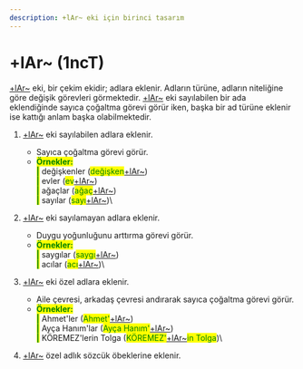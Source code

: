 ```yaml
---
description: +lAr~ eki için birinci tasarım
---
```


# +lAr\~ (1ncT)

[+lAr\~](../../../ekler/cekim-ekleri/adlik-cekim-ekleri/+lar-+lar-+ler.md) eki, bir çekim ekidir; adlara eklenir. Adların türüne, adların niteliğine göre değişik görevleri görmektedir. [+lAr\~](../../../ekler/cekim-ekleri/adlik-cekim-ekleri/+lar-+lar-+ler.md) eki sayılabilen bir ada eklendiğinde sayıca çoğaltma görevi görür iken, başka bir ad türüne eklenir ise kattığı anlam başka olabilmektedir.

1. <mark style="color:green;"></mark>[+lAr\~](../../../ekler/cekim-ekleri/adlik-cekim-ekleri/+lar-+lar-+ler.md) eki sayılabilen adlara eklenir.
   * Sayıca çoğaltma görevi görür.
   * <mark style="color:green;">**Örnekler:**</mark>\
     &#x20;<mark style="color:green;">**|**</mark> değişkenler (<mark style="color:green;">değişken</mark>[+lAr\~](../../../ekler/cekim-ekleri/adlik-cekim-ekleri/+lar-+lar-+ler.md))\
     &#x20;<mark style="color:green;">**|**</mark> evler (<mark style="color:green;">ev</mark>[+lAr\~](../../../ekler/cekim-ekleri/adlik-cekim-ekleri/+lar-+lar-+ler.md))\
     &#x20;<mark style="color:green;">**|**</mark> ağaçlar (<mark style="color:green;">ağaç</mark>[+lAr\~](../../../ekler/cekim-ekleri/adlik-cekim-ekleri/+lar-+lar-+ler.md))\
     &#x20;<mark style="color:green;">**|**</mark> sayılar (<mark style="color:green;">sayı</mark>[+lAr\~](../../../ekler/cekim-ekleri/adlik-cekim-ekleri/+lar-+lar-+ler.md))\

2. <mark style="color:green;"></mark>[+lAr\~](../../../ekler/cekim-ekleri/adlik-cekim-ekleri/+lar-+lar-+ler.md) eki sayılamayan adlara eklenir.
   * Duygu yoğunluğunu arttırma görevi görür.
   * <mark style="color:green;">**Örnekler:**</mark>\
     &#x20;<mark style="color:green;">**|**</mark> saygılar (<mark style="color:green;">saygı</mark>[+lAr\~](../../../ekler/cekim-ekleri/adlik-cekim-ekleri/+lar-+lar-+ler.md))\
     &#x20;<mark style="color:green;">**|**</mark> acılar (<mark style="color:green;">acı</mark>[+lAr\~](../../../ekler/cekim-ekleri/adlik-cekim-ekleri/+lar-+lar-+ler.md))\

3. <mark style="color:green;"></mark>[+lAr\~](../../../ekler/cekim-ekleri/adlik-cekim-ekleri/+lar-+lar-+ler.md) eki özel adlara eklenir.
   * Aile çevresi, arkadaş çevresi andırarak sayıca çoğaltma görevi görür.
   * <mark style="color:green;">**Örnekler:**</mark>\
     &#x20;<mark style="color:green;">**|**</mark> Ahmet'ler (<mark style="color:green;">Ahmet'</mark>[+lAr\~](../../../ekler/cekim-ekleri/adlik-cekim-ekleri/+lar-+lar-+ler.md))\
     &#x20;<mark style="color:green;">**|**</mark> Ayça Hanım'lar (<mark style="color:green;">Ayça Hanım'</mark>[+lAr\~](../../../ekler/cekim-ekleri/adlik-cekim-ekleri/+lar-+lar-+ler.md))\
     &#x20;<mark style="color:green;">**|**</mark> KÖREMEZ'lerin Tolga (<mark style="color:green;">KÖREMEZ'</mark>[+lAr\~](../../../ekler/cekim-ekleri/adlik-cekim-ekleri/+lar-+lar-+ler.md)<mark style="color:green;">in Tolga</mark>)\

4. <mark style="color:green;"></mark>[+lAr\~](../../../ekler/cekim-ekleri/adlik-cekim-ekleri/+lar-+lar-+ler.md) özel adlık sözcük öbeklerine eklenir.

